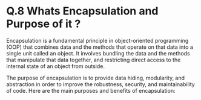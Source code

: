 # Q.8 Whats Encapsulation and Purpose of it ?

Encapsulation is a fundamental principle in object-oriented programming (OOP) that combines data and the methods that operate on that data into a single unit called an object. It involves bundling the data and the methods that manipulate that data together, and restricting direct access to the internal state of an object from outside.

The purpose of encapsulation is to provide data hiding, modularity, and abstraction in order to improve the robustness, security, and maintainability of code. Here are the main purposes and benefits of encapsulation: